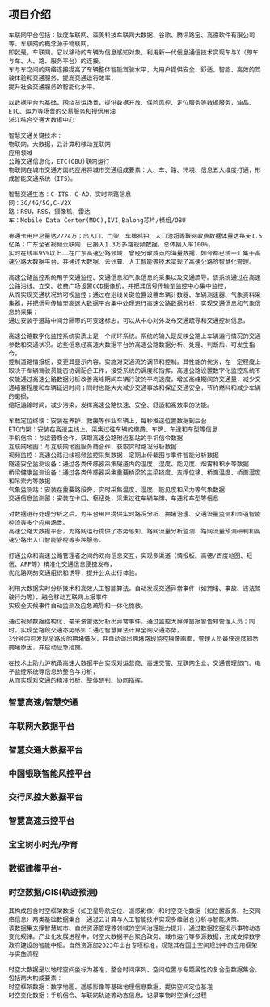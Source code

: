 ## 项目介绍
    车联网平台包括：钛度车联网、亚美科技车联网大数据、谷歌、腾讯路宝、高德软件有限公司等。车联网的概念源于物联网，
    即就是，车联网。它以移动的车辆为信息感知对象，利用新一代信息通信技术实现车与X（即车与车、人、路、服务平台）的连接。
    车与车之间的网络连接提高了车辆整体智能驾驶水平，为用户提供安全、舒适、智能、高效的驾驶体验和交通服务，提高交通运行效率，
    提升社会交通服务的智能化水平。

    以数据平台为基础，围绕货运场景，提供数据开放、保险风控、定位服务等数据服务，油品、ETC、运力等场景的交易服务和授信用油
    浙江综合交通大数据中心
    
    智慧交通关键技术：
    物联网，大数据，云计算和移动互联网
    应用领域
    公路交通信息化，ETC(OBU)联网运行
    物联网在城市交通方面的应用将城市交通组成要素：人、车、路、环境、信息五大维度打通，形成智能交通系统（ITS）。
    
    智慧交通生态：C-ITS，C-AD，实时网路信息
    网：3G/4G/5G,C-V2X
    路：RSU，RSS，摄像机，雷达
    车：Mobile Data Center(MDC),IVI,Balong芯片/模组/OBU

    粤通卡用户总量达2224万；出入口、门架、车牌抓拍、入口治超等联网收费数据体量达每天1.5亿条；广东全省视频云联网，已接入1.3万多路视频数据，总体接入率100%，
    实时在线率95%以上……在广东高速公路领域，曾经分散成点的海量数据，如今都已统一汇集于高速公路大数据平台，并通过大数据、云计算、人工智能等技术实现了高速公路的智慧化管理。

    高速公路监控系统用于交通监控、交通信息和气象信息的采集以及交通疏导。该系统通过在高速公路沿线、立交、收费广场设置CCD摄像机，并把其信号传输至监控中心集中监控，
    从而实现交通状况的可视监控；通过在沿线关键位置设置车辆计数器、车辆测速器、气象资料采集器，并把信号传输至高速大数据平台集中处理进行高速公路数据分析，实现交通信息和气象信息的采集；
    通过安装于道路中间分隔带的可变速标志，可以从中心对外发布交通疏导和交通控制信息。

    高速公路数字化监控系统实质上是一个闭环系统。系统的输入是反映公路上车辆运行情况的交通参数和交通状况。这些信息经高速大数据平台的高速公路数据分析、处理、判断后，可发生指令，
    控制道路情报板，变更其显示内容，实施对交通流的调节和控制。其性能的优劣，在一定程度上取决于车辆驾驶员能否协调配合工作，接受系统的调度和指挥。高速公路设置数字化监控系统不
    仅能通过高速公路数据分析改善高峰期间车辆行驶的平均速度，增加高峰期间的交通量，减少交通堵塞程度和车辆延迟时间；同时也能大大减少交通事故和保证交通安全，节约燃料和减少车辆的磨损，
    缩短运输时间，减少污染，发挥高速公路快速、安全、舒适和高效率的功能。

    车载定位终端：安装在养护、救援等作业车辆上，每秒推送位置数据到后台
    ETC门架：安装在高速主线上，采集过往车辆的缴费、车牌、车速和车型等信息
    手机信令：与运营商合作，获取高速公路附近基站的手机信令数据
    互联网地图：与互联网地图服务商合作，获取实时路况分析数据
    视频监控：高速公路沿线视频监控采集数据，定期上传截图与事件智能分析数据
    隧道安全监测设备：通过各类传感器采集隧道内的温度、湿度、能见度、烟雾和积水等数据
    桥梁健康监测设备：通过各类传感器采集重要桥梁的主梁挠度、支撑位移、桥面温度、桥面湿度和吊索力等数据
    气象监测站：安装在重要路段旁，实时采集温度、湿度、能见度和风力等气象数据
    交通信息监测器：安装在卡口、枢纽处，采集过往车辆车牌、车速和车型等信息
    
    对数据进行处理分析之后，为平台用户提供实时路况分析、拥堵治理、交通流量监测和匝道智能控流等多个应用场景。
    高速公路大数据平台，为路网运行提供了态势感知、路网流量分析监测、路网流量预测研判和高速公路出入口智能管控等多种服务。

    打通公众和高速公路管理者之间的双向信息交互，实现多渠道（情报板、高德/百度地图、短信、APP等）精准化交通信息便捷发布，
    优化路网的交通组织和诱导，提升公众出行体验。

    利用大数据实时分析技术和高效人工智能算法，自动发现交通异常事件（如拥堵、事故、违法驾驶行为等），融合移动互联网上报事件
    实现全天候事件自动监测及应急疏导和一体化施救。

    通过视频数据结构化、毫米波雷达分析出异常事件，通过监控大屏弹窗报警告知管理人员；同时，实现全路段交通态势感知：通过智慧算法计算全网交通态势，
    3分钟内可发现全路段的拥堵情况，并自动调出拥堵路段监控摄像画面，管理人员最快速度知悉拥堵原因，并启动应急措施。

    在技术上助力沪杭甬高速大数据平台实现对运营商、高速交警、互联网企业、交通管理部门、电子监控系统等信息的整合与分析，
    从而实现对交通的精准分析、整体研判、协同指挥。

### 智慧高速/智慧交通

### 车联网大数据平台

### 智慧交通大数据平台

### 中国银联智能风控平台

### 交行风控大数据平台

### 智慧高速云控平台

### 宝宝树小时光/孕育

### 数据建模平台-

### 时空数据/GIS(轨迹预测)
    其构成包含时空框架数据（如卫星导航定位、遥感影像）和时空变化数据（如位置服务、社交网络信息）两类基础数据集合，通过云计算与人工智能技术实现多维融合分析与智能决策。
    该数据集支撑智慧城市、自然资源管理等领域的空间治理能力提升，通过数据挖掘揭示事物动态变化规律。产业化发展进程中，时空大数据平台聚合政务、城市运行等多源数据，形成支撑数字政府建设的智能中枢。自然资源部2023年出台专项标准，规范其在国土空间规划中的应用框架与实施流程
    
    时空大数据是以地球空间坐标为基准，整合时间序列、空间位置与专题属性的复合型数据集合。包括两大构成要素：
    时空框架数据：数字地图、遥感影像等基础地理信息数据，提供空间定位基准
    时空变化数据：手机信令、车联网轨迹等动态信息，记录事物时空演化过程
